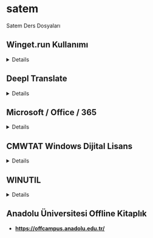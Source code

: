 # satem
Satem Ders Dosyaları

## Winget.run Kullanımı

<details>
**Winget.run Kullanımı**

Winget.run, Windows 11 ve Windows 10'da kullanılan bir komut satırı aracıdır. Bu araç, paketleri yüklemek, kaldırmak, güncellemek ve diğer işlemleri gerçekleştirmek için kullanılabilir.

Winget.run'ın kullanımı oldukça basittir. Aşağıdaki örnekte, notepad++ paketini yüklemek için Winget.run'ı nasıl kullanacağımızı görebiliriz:

```
winget run notepad++
```

Bu komut, notepad++ paketini indirir ve yükler.

Winget.run'ın desteklediği diğer komutlar şunlardır:

* **uninstall:** Bir paketi kaldırır.
* **update:** Bir paketi günceller.
* **list:** Yüklü paketleri listeler.
* **search:** Bir paketi arar.
* **help:** Winget.run hakkında yardım sağlar.

Winget.run'ı kullanmadan önce, Winget'i bilgisayarınıza yüklemeniz gerekir. Winget'i yüklemek için aşağıdaki komutu çalıştırabilirsiniz:

```
winget install winget
```

Winget.run hakkında daha fazla bilgi için, Winget'in resmi web sitesini: https://docs.microsoft.com/en-us/windows/package-manager/winget ziyaret edebilirsiniz.

**Örnek Kullanımlar**

İşte Winget.run'ın bazı örnek kullanımları:

* **Bir paketi yüklemek için:**

```
winget run notepad++
```

* **Bir paketi kaldırmak için:**

```
winget uninstall notepad++
```

* **Bir paketi güncellemek için:**

```
winget update notepad++
```

* **Yüklü paketleri listelemek için:**

```
winget list
```

* **Bir paketi aramak için:**

```
winget search notepad++
```

* **Winget.run hakkında yardım almak için:**

```
winget run winget --help
```

**İleri Seviye Kullanımlar**

Winget.run, paketleri yüklemek, kaldırmak, güncellemek ve diğer işlemleri gerçekleştirmek için çeşitli seçenekler sunar. Bu seçenekler, Winget.run'ı daha esnek ve güçlü bir araç haline getirir.

Örneğin, bir paketi belirli bir sürümde yüklemek için aşağıdaki komutu kullanabilirsiniz:

```
winget run notepad++ --version 8.2.2
```

Bu komut, notepad++ paketinin 8.2.2 sürümünü yükler.

Diğer seçenekler şunlardır:

* **--source:** Bir paketi belirli bir kaynaktan yükler.
* **--installdir:** Bir paketi belirli bir konuma yükler.
* **--silent:** Paketi sessizce yükler.
* **--force:** Paketi güncellemek için mevcut sürümü kaldırır.

Winget.run'ın seçenekleri hakkında daha fazla bilgi için, Winget'in resmi web sitesini: https://docs.microsoft.com/en-us/windows/package-manager/winget ziyaret edebilirsiniz.

</details>


## Deepl Translate 
<details>

Deepl Translate, bir yapay zeka tabanlı çeviri aracıdır. Almanya merkezli bir şirket olan DeepL tarafından geliştirilmiştir ve 2017 yılında piyasaya sürülmüştür. Deepl Translate, diğer çeviri araçlarından farklı olarak, dilbilimsel kurallar ve yapay zeka teknolojilerini bir arada kullanarak daha doğru ve akıcı çeviriler sunmaktadır.
Deepl Translate, 12 farklı dilde çeviri yapabilmektedir. Bu diller arasında Türkçe, İngilizce, Almanca, Fransızca, İspanyolca, İtalyanca, Hollandaca, Lehçe, Portekizce, Rusça, Japonca ve Çince bulunmaktadır. Deepl Translate, kullanıcılarının çevirilerini kaydetmekte ve gelecekte tekrar kullanılmak üzere saklamaktadır.
Deepl Translate, özellikle iş dünyasında ve akademik çalışmalarda sıkça kullanılmaktadır. Ayrıca, internet kullanıcıları arasında da popülerliği artmaktadır. Deepl Translate, kullanıcı dostu arayüzü ve yüksek çeviri kalitesi ile dikkat çekmektedir.

*  **Masaüstü**
  https://www.deepl.com/translator
  https://appdownload.deepl.com/windows/0install/DeepLSetup.exe

*  **Chrome Eklentisi / Crack**
  Releases Eklendi / Crack
  
  https://chromewebstore.google.com/detail/deepl-%C3%A7eviri-okurken-yaza/cofdbpoegempjloogbagkncekinflcnj?hl=tr
</details>

## Microsoft / Office / 365
<details>

* **irm https://massgrave.dev/get | iex**
* IDM **irm https://massgrave.dev/ias | iex**

</details>

## CMWTAT Windows Dijital Lisans
<details>

* **CloudMoe https://cmwtat.cloudmoe.com**

</details>

## WINUTIL
<details>

* **iwr -useb https://christitus.com/win | iex**

    **[Net.ServicePointManager]::SecurityProtocol=[Net.SecurityProtocolType]::Tls12;iex(New-Object Net.WebClient).DownloadString('https://raw.githubusercontent.com/ChrisTitusTech/winutil/main/winutil.ps1')**

</details>

## Anadolu Üniversitesi Offline Kitaplık

*  **https://offcampus.anadolu.edu.tr/**



